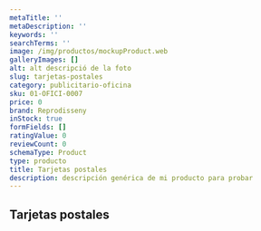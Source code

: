 ```yaml
---
metaTitle: ''
metaDescription: ''
keywords: ''
searchTerms: ''
image: /img/productos/mockupProduct.web
galleryImages: []
alt: alt descripció de la foto
slug: tarjetas-postales
category: publicitario-oficina
sku: 01-OFICI-0007
price: 0
brand: Reprodisseny
inStock: true
formFields: []
ratingValue: 0
reviewCount: 0
schemaType: Product
type: producto
title: Tarjetas postales
description: descripción genérica de mi producto para probar
---
```

## Tarjetas postales
